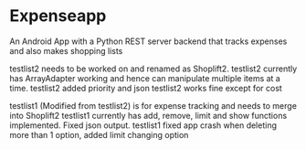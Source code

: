 # Expenseapp
An Android App with a Python REST server backend that tracks expenses and also makes shopping lists



testlist2 needs to be worked on and renamed as Shoplift2. 
testlist2 currently has ArrayAdapter working and hence can manipulate multiple items at a time.
testlist2 added priority and json
testlist2 works fine except for cost

testlist1 (Modified from testlist2) is for expense tracking and needs to merge into Shoplift2
testlist1 currently has add, remove, limit and show functions implemented. Fixed json output.
testlist1 fixed app crash when deleting more than 1 option, added limit changing option